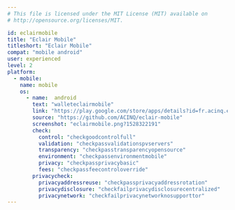 ```yaml
---
# This file is licensed under the MIT License (MIT) available on
# http://opensource.org/licenses/MIT.

id: eclairmobile
title: "Eclair Mobile"
titleshort: "Eclair Mobile"
compat: "mobile android"
user: experienced
level: 2
platform:
  - mobile:
    name: mobile
    os:
      - name:  android
        text: "walleteclairmobile"
        link: "https://play.google.com/store/apps/details?id=fr.acinq.eclair.wallet"
        source: "https://github.com/ACINQ/eclair-mobile"
        screenshot: "eclairmobile.png?1528322191"
        check:
          control: "checkgoodcontrolfull"
          validation: "checkpassvalidationspvservers"
          transparency: "checkpasstransparencyopensource"
          environment: "checkpassenvironmentmobile"
          privacy: "checkpassprivacybasic"
          fees: "checkpassfeecontroloverride"
        privacycheck:
          privacyaddressreuse: "checkpassprivacyaddressrotation"
          privacydisclosure: "checkfailprivacydisclosurecentralized"
          privacynetwork: "checkfailprivacynetworknosupporttor"
---
```

